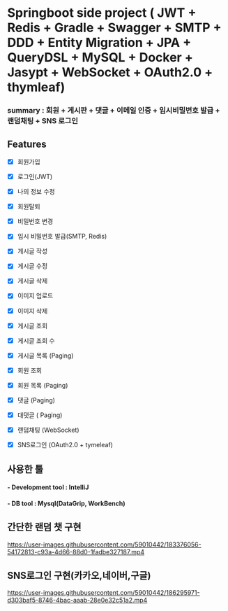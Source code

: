 # Springboot side project ( JWT + Redis + Gradle + Swagger + SMTP + DDD + Entity Migration + JPA + QueryDSL + MySQL + Docker + Jasypt + WebSocket + OAuth2.0 + thymleaf)


### summary : 회원 + 게시판 + 댓글 + 이메일 인증 + 임시비밀번호 발급 + 랜덤채팅 + SNS 로그인 


## Features

- [x] 회원가입 
- [x] 로그인(JWT)
- [x] 나의 정보 수정
- [x] 회원탈퇴
- [x] 비밀번호 변경
- [x] 임시 비밀번호 발급(SMTP, Redis)
- [x] 게시글 작성
- [x] 게시글 수정
- [x] 게시글 삭제
- [x] 이미지 업로드
- [x] 이미지 삭제
- [x] 게시글 조회
- [x] 게시글 조회 수
- [x] 게시글 목록 (Paging)
- [x] 회원 조회
- [x] 회원 목록 (Paging)
- [x] 댓글 (Paging)
- [x] 대댓글 ( Paging)
- [x] 랜덤채팅 (WebSocket)
- [x] SNS로그인 (OAuth2.0 + tymeleaf)



## 사용한 툴 

#### - Development tool : IntelliJ 
#### - DB tool : Mysql(DataGrip, WorkBench)


## 간단한 랜덤 챗 구현

https://user-images.githubusercontent.com/59010442/183376056-54172813-c93a-4d66-88d0-1fadbe327187.mp4



## SNS로그인 구현(카카오,네이버,구글)


https://user-images.githubusercontent.com/59010442/186295971-d303baf5-8746-4bac-aaab-28e0e32c51a2.mp4



